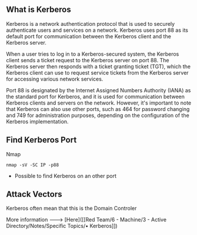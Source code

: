## What is Kerberos
Kerberos is a network authentication protocol that is used to securely authenticate users and services on a network. Kerberos uses port 88 as its default port for communication between the Kerberos client and the Kerberos server.

When a user tries to log in to a Kerberos-secured system, the Kerberos client sends a ticket request to the Kerberos server on port 88. The Kerberos server then responds with a ticket granting ticket (TGT), which the Kerberos client can use to request service tickets from the Kerberos server for accessing various network services.

Port 88 is designated by the Internet Assigned Numbers Authority (IANA) as the standard port for Kerberos, and it is used for communication between Kerberos clients and servers on the network. However, it's important to note that Kerberos can also use other ports, such as 464 for password changing and 749 for administration purposes, depending on the configuration of the Kerberos implementation.

## Find Kerberos Port
Nmap
```
nmap -sV -SC IP -p88
```

- Possible to find Kerberos on an other port

## Attack Vectors
Kerberos often mean that this is the Domain Controler

More information ---> [Here]([[Red Team/6 - Machine/3 - Active Directory/Notes/Specific Topics/• Kerberos]])